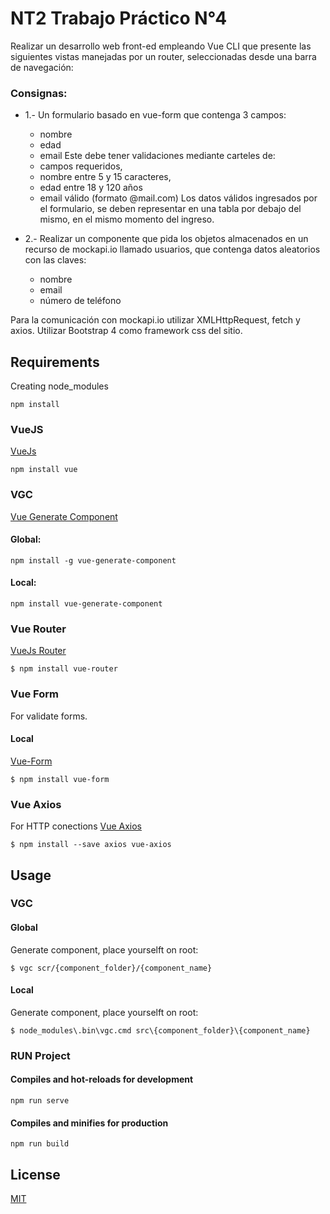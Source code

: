 # NT2 Trabajo Práctico N°4

Realizar un desarrollo web front-ed empleando Vue CLI que presente las siguientes vistas manejadas por un router, seleccionadas desde una barra de navegación:

### Consignas:
- 1.- Un formulario basado en vue-form que contenga 3 campos:
  * nombre
  * edad
  * email
  Este debe tener validaciones mediante carteles de:
  * campos requeridos,
  * nombre entre 5 y 15 caracteres,
  * edad entre 18 y 120 años
  * email válido (formato @mail.com)
  Los datos válidos ingresados por el formulario, se deben representar en una tabla por debajo del mismo, en el mismo momento del ingreso.

- 2.- Realizar un componente que pida los objetos almacenados en un recurso de mockapi.io llamado usuarios, que contenga datos aleatorios con las claves:
    * nombre
    * email
    * número de teléfono

Para la comunicación con mockapi.io utilizar XMLHttpRequest, fetch y axios.
Utilizar Bootstrap 4 como framework css del sitio.

## Requirements
Creating node_modules
```
npm install
```
### VueJS

[VueJs](https://vuejs.org/v2/guide/installation.html)
```
npm install vue
```
### VGC

[Vue Generate Component](https://www.npmjs.com/package/vue-generate-component)

#### Global:
```
npm install -g vue-generate-component
```
#### Local:
```
npm install vue-generate-component
```

### Vue Router
[VueJs Router](https://router.vuejs.org/)
```
$ npm install vue-router
```

### Vue Form
For validate forms.
#### Local
[Vue-Form](https://www.npmjs.com/package/vue-form)
```
$ npm install vue-form
```

### Vue Axios
For HTTP conections
[Vue Axios](https://www.npmjs.com/package/vue-axios)
```
$ npm install --save axios vue-axios
```

## Usage
### VGC
#### Global
Generate component, place yourselft on root:
```
$ vgc scr/{component_folder}/{component_name}
```
#### Local
Generate component, place yourselft on root:
```
$ node_modules\.bin\vgc.cmd src\{component_folder}\{component_name}
```
### RUN Project

#### Compiles and hot-reloads for development
```
npm run serve
```

#### Compiles and minifies for production
```
npm run build
```


## License
[MIT](https://choosealicense.com/licenses/mit/)